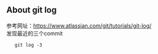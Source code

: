 About git log
-------
参考网址：https://www.atlassian.com/git/tutorials/git-log/
<br/>发现最近的三个commit<br/>
```
   git log -3
```
